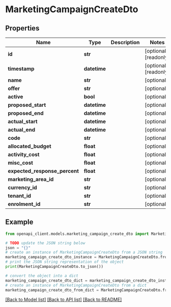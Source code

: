 # MarketingCampaignCreateDto


## Properties

Name | Type | Description | Notes
------------ | ------------- | ------------- | -------------
**id** | **str** |  | [optional] [readonly] 
**timestamp** | **datetime** |  | [optional] [readonly] 
**name** | **str** |  | [optional] 
**offer** | **str** |  | [optional] 
**active** | **bool** |  | [optional] 
**proposed_start** | **datetime** |  | [optional] 
**proposed_end** | **datetime** |  | [optional] 
**actual_start** | **datetime** |  | [optional] 
**actual_end** | **datetime** |  | [optional] 
**code** | **str** |  | [optional] 
**allocated_budget** | **float** |  | [optional] 
**activity_cost** | **float** |  | [optional] 
**misc_cost** | **float** |  | [optional] 
**expected_response_percent** | **float** |  | [optional] 
**marketing_area_id** | **str** |  | [optional] 
**currency_id** | **str** |  | [optional] 
**tenant_id** | **str** |  | [optional] 
**enrolment_id** | **str** |  | [optional] 

## Example

```python
from openapi_client.models.marketing_campaign_create_dto import MarketingCampaignCreateDto

# TODO update the JSON string below
json = "{}"
# create an instance of MarketingCampaignCreateDto from a JSON string
marketing_campaign_create_dto_instance = MarketingCampaignCreateDto.from_json(json)
# print the JSON string representation of the object
print(MarketingCampaignCreateDto.to_json())

# convert the object into a dict
marketing_campaign_create_dto_dict = marketing_campaign_create_dto_instance.to_dict()
# create an instance of MarketingCampaignCreateDto from a dict
marketing_campaign_create_dto_from_dict = MarketingCampaignCreateDto.from_dict(marketing_campaign_create_dto_dict)
```
[[Back to Model list]](../README.md#documentation-for-models) [[Back to API list]](../README.md#documentation-for-api-endpoints) [[Back to README]](../README.md)


